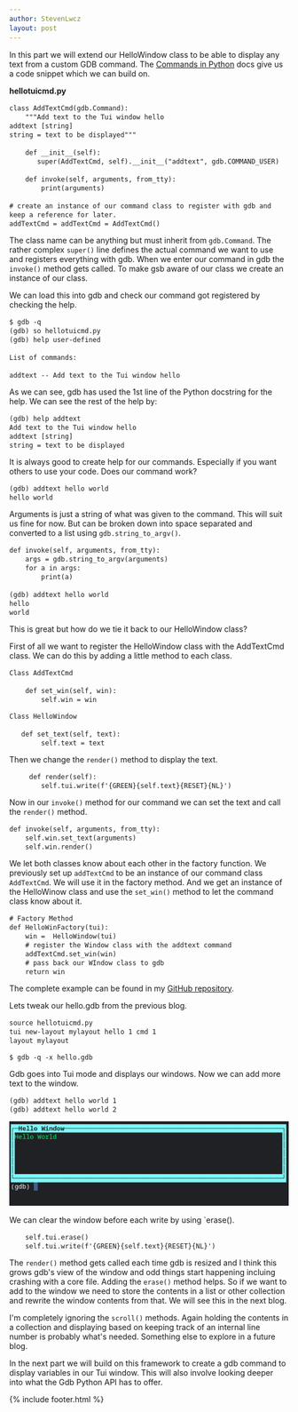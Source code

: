 ```yaml
---
author: StevenLwcz
layout: post
---
```

In this part we will extend our HelloWindow class to be able to display any text from a custom GDB command. 
The [Commands in Python](https://sourceware.org/gdb/onlinedocs/gdb/Commands-In-Python.html#Commands-In-Python) docs give us a code snippet which we can build on.

**hellotuicmd.py**

```
class AddTextCmd(gdb.Command):
    """Add text to the Tui window hello
addtext [string]
string = text to be displayed"""

    def __init__(self):
       super(AddTextCmd, self).__init__("addtext", gdb.COMMAND_USER)

    def invoke(self, arguments, from_tty):
        print(arguments)

# create an instance of our command class to register with gdb and keep a reference for later.
addTextCmd = addTextCmd = AddTextCmd()

```

The class name can be anything but must inherit from `gdb.Command`. The rather complex `super()` line defines the actual command we want to use and registers everything with gdb. When we enter our command in gdb the `invoke()` method gets called. To make gsb aware of our class we create an instance of our class. 

We can load this into gdb and check our command got registered by checking the help.

```
$ gdb -q
(gdb) so hellotuicmd.py
(gdb) help user-defined

List of commands:

addtext -- Add text to the Tui window hello
```

As we can see, gdb has used the 1st line of the Python docstring for the help. We can see the rest of the help by:

```
(gdb) help addtext
Add text to the Tui window hello
addtext [string]
string = text to be displayed
```

 It is always good to create help for our commands. Especially if you want others to use your code. Does our command work?

```
(gdb) addtext hello world
hello world
```

Arguments is just a string of what was given to the command. This will suit us fine for now. But can be broken down into space separated and converted to a list using `gdb.string_to_argv()`.

```
def invoke(self, arguments, from_tty):
    args = gdb.string_to_argv(arguments)
    for a in args:
        print(a)

(gdb) addtext hello world
hello
world
```

This is great but how do we tie it back to our HelloWindow class?

First of all we want to register the HelloWindow class with the AddTextCmd class. We can do this by adding a little method to each class.

```
Class AddTextCmd

    def set_win(self, win):
        self.win = win
```
```
Class HelloWindow

   def set_text(self, text):
        self.text = text
```

Then we change the `render()` method to display the text.

```
     def render(self):
        self.tui.write(f'{GREEN}{self.text}{RESET}{NL}')
```

Now in our `invoke()` method for our command we can set the text and call the `render()` method.

```
def invoke(self, arguments, from_tty):
    self.win.set_text(arguments)
    self.win.render()
```

We let both classes know about each other in the factory function. We previously set up `addTextCmd` to be an instance of our command class `AddTextCmd`. We will use it in the factory method. And  we get an instance of the HelloWinow class and use the `set_win()` method to let the command class know about it.

```
# Factory Method
def HelloWinFactory(tui):
    win =  HelloWindow(tui)
    # register the Window class with the addtext command
    addTextCmd.set_win(win)
    # pass back our WIndow class to gdb
    return win
```

The complete example can be found in my [GitHub repository](https://github.com/StevenLwcz/gdb-python-blog).

Lets tweak our hello.gdb from the previous blog.

```
source hellotuicmd.py
tui new-layout mylayout hello 1 cmd 1
layout mylayout
```

```
$ gdb -q -x hello.gdb
```
Gdb goes into Tui mode and displays our windows. Now we can add more text to the window.

```
(gdb) addtext hello world 1
(gdb) addtext hello world 2
```
![](/images/TuiWindow1.png)

We can clear the window before each write by using `erase().

```
    self.tui.erase()
    self.tui.write(f'{GREEN}{self.text}{RESET}{NL}')
````

The `render()` method gets called each time gdb is resized and I think this grows gdb's view of the window and odd things start happening incluing crashing with a core file. Adding the `erase()` method helps. So if we want to add to the window we need to store the contents in a list or other collection and rewrite the window contents from that. We will see this in the next blog.

I'm completely ignoring the `scroll()` methods. Again holding the contents in a collection and displaying based on keeping track of an internal line number is probably what's needed. Something else to explore in a future blog.

In the next part we will build on this framework to create a gdb command to display variables in our Tui window. This will also involve looking deeper into what the Gdb Python API has to offer.

{% include footer.html %}
